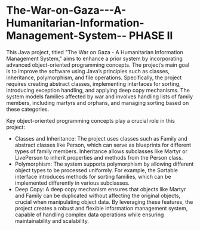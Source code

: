 # The-War-on-Gaza---A-Humanitarian-Information-Management-System-- PHASE II
This Java project, titled "The War on Gaza - A Humanitarian Information Management System," aims to enhance a prior system by incorporating advanced object-oriented programming concepts. The project’s main goal is to improve the software using Java’s principles such as classes, inheritance, polymorphism, and file operations. Specifically, the project requires creating abstract classes, implementing interfaces for sorting, introducing exception handling, and applying deep copy mechanisms. The system models families affected by war and involves handling lists of family members, including martyrs and orphans, and managing sorting based on these categories.

Key object-oriented programming concepts play a crucial role in this project:

- Classes and Inheritance: The project uses classes such as Family and abstract classes like Person, which can serve as blueprints for different types of family members. Inheritance allows subclasses like Martyr or LivePerson to inherit properties and methods from 
  the Person class.
- Polymorphism: The system supports polymorphism by allowing different object types to be processed uniformly. For example, the Sortable interface introduces methods for sorting families, which can be implemented differently in various subclasses.
- Deep Copy: A deep copy mechanism ensures that objects like Martyr and Family can be duplicated without affecting the original objects, crucial when manipulating object data.
  By leveraging these features, the project creates a robust and flexible information management system, capable of handling complex data operations while ensuring maintainability and scalability​.
